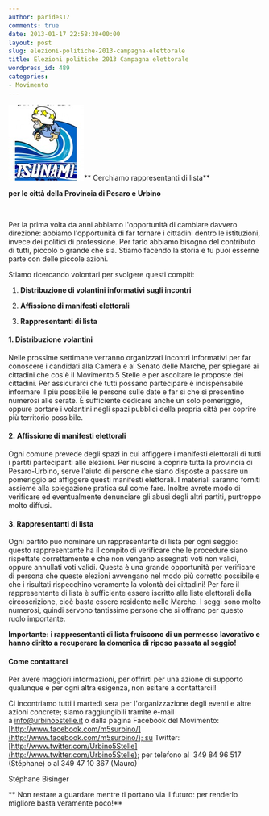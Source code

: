 ```yaml
---
author: parides17
comments: true
date: 2013-01-17 22:58:38+00:00
layout: post
slug: elezioni-politiche-2013-campagna-elettorale
title: Elezioni politiche 2013 Campagna elettorale
wordpress_id: 489
categories:
- Movimento
---
```


**[![tsunami-tour](/images/2013/01/tsunami-tour-150x150.jpg)](/images/2013/01/tsunami-tour.jpg)****
Cerchiamo rappresentanti di lista**




**per le città della Provincia di Pesaro e Urbino**




 




Per la prima volta da anni abbiamo l'opportunità di cambiare davvero direzione: abbiamo l'opportunità di far tornare i cittadini dentro le istituzioni, invece dei politici di professione. Per farlo abbiamo bisogno del contributo di tutti, piccolo o grande che sia. Stiamo facendo la storia e tu puoi esserne parte con delle piccole azioni.




Stiamo ricercando volontari per svolgere questi compiti:






 	
  1. **Distribuzione di volantini informativi sugli incontri**

 	
  2. **Affissione di manifesti elettorali**

 	
  3. **Rappresentanti di lista**


<!-- more -->


#### **1. Distribuzione volantini**




Nelle prossime settimane verranno organizzati incontri informativi per far conoscere i candidati alla Camera e al Senato delle Marche, per spiegare ai cittadini che cos'è il Movimento 5 Stelle e per ascoltare le proposte dei cittadini. Per assicurarci che tutti possano partecipare è indispensabile informare il più possibile le persone sulle date e far sì che si presentino numerosi alle serate. È sufficiente dedicare anche un solo pomeriggio, oppure portare i volantini negli spazi pubblici della propria città per coprire più territorio possibile.





#### **2. Affissione di manifesti elettorali**




Ogni comune prevede degli spazi in cui affiggere i manifesti elettorali di tutti i partiti partecipanti alle elezioni. Per riuscire a coprire tutta la provincia di Pesaro-Urbino, serve l'aiuto di persone che siano disposte a passare un pomeriggio ad affiggere questi manifesti elettorali. I materiali saranno forniti assieme alla spiegazione pratica sul come fare. Inoltre avrete modo di verificare ed eventualmente denunciare gli abusi degli altri partiti, purtroppo molto diffusi.





#### **3. Rappresentanti di lista**




Ogni partito può nominare un rappresentante di lista per ogni seggio: questo rappresentante ha il compito di verificare che le procedure siano rispettate correttamente e che non vengano assegnati voti non validi, oppure annullati voti validi. Questa è una grande opportunità per verificare di persona che queste elezioni avvengano nel modo più corretto possibile e che i risultati rispecchino veramente la volontà dei cittadini! Per fare il rappresentante di lista è sufficiente essere iscritto alle liste elettorali della circoscrizione, cioè basta essere residente nelle Marche. I seggi sono molto numerosi, quindi servono tantissime persone che si offrano per questo ruolo importante.




**Importante: i rappresentanti di lista fruiscono di un permesso lavorativo e hanno diritto a recuperare la domenica di riposo passata al seggio!**





#### **Come contattarci**




Per avere maggiori informazioni, per offrirti per una azione di supporto qualunque e per ogni altra esigenza, non esitare a contattarci!!




Ci incontriamo tutti i martedì sera per l'organizzazione degli eventi e altre azioni concrete; siamo raggiungibili tramite e-mail a [info@urbino5stelle.it](mailto:info@urbino5stelle.it) o dalla pagina Facebook del Movimento: [http://www.facebook.com/m5surbino/](http://www.facebook.com/m5surbino/); su Twitter: [http://www.twitter.com/Urbino5Stelle](http://www.twitter.com/Urbino5Stelle); per telefono al  349 84 96 517 (Stéphane) o al 349 47 10 367 (Mauro)




Stéphane Bisinger




**
Non restare a guardare mentre ti portano via il futuro: per renderlo migliore basta veramente poco!**
